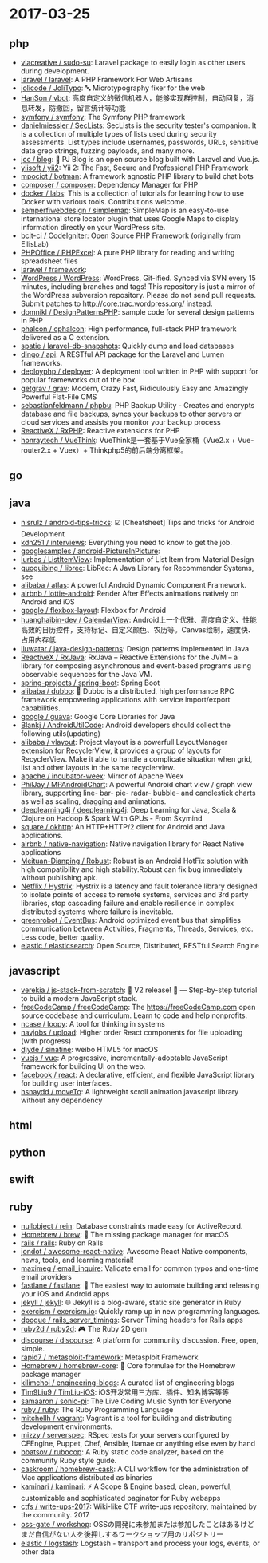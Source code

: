 # 2017-03-25
## php 
* [viacreative /  sudo-su](https://github.com//viacreative/sudo-su): Laravel package to easily login as other users during development. 
* [laravel /  laravel](https://github.com//laravel/laravel): A PHP Framework For Web Artisans 
* [jolicode /  JoliTypo](https://github.com//jolicode/JoliTypo): 🔤 Microtypography fixer for the web 
* [HanSon /  vbot](https://github.com//HanSon/vbot): 高度自定义的微信机器人，能够实现群控制，自动回复，消息转发，防撤回，留言统计等功能 
* [symfony /  symfony](https://github.com//symfony/symfony): The Symfony PHP framework 
* [danielmiessler /  SecLists](https://github.com//danielmiessler/SecLists): SecLists is the security tester's companion. It is a collection of multiple types of lists used during security assessments. List types include usernames, passwords, URLs, sensitive data grep strings, fuzzing payloads, and many more. 
* [jcc /  blog](https://github.com//jcc/blog): 🐽 PJ Blog is an open source blog built with Laravel and Vue.js. 
* [yiisoft /  yii2](https://github.com//yiisoft/yii2): Yii 2: The Fast, Secure and Professional PHP Framework 
* [mpociot /  botman](https://github.com//mpociot/botman): A framework agnostic PHP library to build chat bots 
* [composer /  composer](https://github.com//composer/composer): Dependency Manager for PHP 
* [docker /  labs](https://github.com//docker/labs): This is a collection of tutorials for learning how to use Docker with various tools. Contributions welcome. 
* [semperfiwebdesign /  simplemap](https://github.com//semperfiwebdesign/simplemap): SimpleMap is an easy-to-use international store locator plugin that uses Google Maps to display information directly on your WordPress site. 
* [bcit-ci /  CodeIgniter](https://github.com//bcit-ci/CodeIgniter): Open Source PHP Framework (originally from EllisLab) 
* [PHPOffice /  PHPExcel](https://github.com//PHPOffice/PHPExcel): A pure PHP library for reading and writing spreadsheet files 
* [laravel /  framework](https://github.com//laravel/framework):  
* [WordPress /  WordPress](https://github.com//WordPress/WordPress): WordPress, Git-ified. Synced via SVN every 15 minutes, including branches and tags! This repository is just a mirror of the WordPress subversion repository. Please do not send pull requests. Submit patches to http://core.trac.wordpress.org/ instead. 
* [domnikl /  DesignPatternsPHP](https://github.com//domnikl/DesignPatternsPHP): sample code for several design patterns in PHP 
* [phalcon /  cphalcon](https://github.com//phalcon/cphalcon): High performance, full-stack PHP framework delivered as a C extension. 
* [spatie /  laravel-db-snapshots](https://github.com//spatie/laravel-db-snapshots): Quickly dump and load databases 
* [dingo /  api](https://github.com//dingo/api): A RESTful API package for the Laravel and Lumen frameworks. 
* [deployphp /  deployer](https://github.com//deployphp/deployer): A deployment tool written in PHP with support for popular frameworks out of the box 
* [getgrav /  grav](https://github.com//getgrav/grav): Modern, Crazy Fast, Ridiculously Easy and Amazingly Powerful Flat-File CMS 
* [sebastianfeldmann /  phpbu](https://github.com//sebastianfeldmann/phpbu): PHP Backup Utility - Creates and encrypts database and file backups, syncs your backups to other servers or cloud services and assists you monitor your backup process 
* [ReactiveX /  RxPHP](https://github.com//ReactiveX/RxPHP): Reactive extensions for PHP 
* [honraytech /  VueThink](https://github.com//honraytech/VueThink): VueThink是一套基于Vue全家桶（Vue2.x + Vue-router2.x + Vuex）+ Thinkphp5的前后端分离框架。 

## go 

## java 
* [nisrulz /  android-tips-tricks](https://github.com//nisrulz/android-tips-tricks): ☑️ [Cheatsheet] Tips and tricks for Android Development 
* [kdn251 /  interviews](https://github.com//kdn251/interviews): Everything you need to know to get the job. 
* [googlesamples /  android-PictureInPicture](https://github.com//googlesamples/android-PictureInPicture):  
* [lurbas /  ListItemView](https://github.com//lurbas/ListItemView): Implementation of List Item from Material Design 
* [guoguibing /  librec](https://github.com//guoguibing/librec): LibRec: A Java Library for Recommender Systems, see 
* [alibaba /  atlas](https://github.com//alibaba/atlas): A powerful Android Dynamic Component Framework. 
* [airbnb /  lottie-android](https://github.com//airbnb/lottie-android): Render After Effects animations natively on Android and iOS 
* [google /  flexbox-layout](https://github.com//google/flexbox-layout): Flexbox for Android 
* [huanghaibin-dev /  CalendarView](https://github.com//huanghaibin-dev/CalendarView): Android上一个优雅、高度自定义、性能高效的日历控件，支持标记、自定义颜色、农历等。Canvas绘制，速度快、占用内存低 
* [iluwatar /  java-design-patterns](https://github.com//iluwatar/java-design-patterns): Design patterns implemented in Java 
* [ReactiveX /  RxJava](https://github.com//ReactiveX/RxJava): RxJava – Reactive Extensions for the JVM – a library for composing asynchronous and event-based programs using observable sequences for the Java VM. 
* [spring-projects /  spring-boot](https://github.com//spring-projects/spring-boot): Spring Boot 
* [alibaba /  dubbo](https://github.com//alibaba/dubbo): 📢 Dubbo is a distributed, high performance RPC framework empowering applications with service import/export capabilities. 
* [google /  guava](https://github.com//google/guava): Google Core Libraries for Java 
* [Blankj /  AndroidUtilCode](https://github.com//Blankj/AndroidUtilCode): Android developers should collect the following utils(updating) 
* [alibaba /  vlayout](https://github.com//alibaba/vlayout): Project vlayout is a powerfull LayoutManager extension for RecyclerView, it provides a group of layouts for RecyclerView. Make it able to handle a complicate situation when grid, list and other layouts in the same recyclerview. 
* [apache /  incubator-weex](https://github.com//apache/incubator-weex): Mirror of Apache Weex 
* [PhilJay /  MPAndroidChart](https://github.com//PhilJay/MPAndroidChart): A powerful Android chart view / graph view library, supporting line- bar- pie- radar- bubble- and candlestick charts as well as scaling, dragging and animations. 
* [deeplearning4j /  deeplearning4j](https://github.com//deeplearning4j/deeplearning4j): Deep Learning for Java, Scala &amp; Clojure on Hadoop &amp; Spark With GPUs - From Skymind 
* [square /  okhttp](https://github.com//square/okhttp): An HTTP+HTTP/2 client for Android and Java applications. 
* [airbnb /  native-navigation](https://github.com//airbnb/native-navigation): Native navigation library for React Native applications 
* [Meituan-Dianping /  Robust](https://github.com//Meituan-Dianping/Robust): Robust is an Android HotFix solution with high compatibility and high stability.Robust can fix bug immediately without publishing apk. 
* [Netflix /  Hystrix](https://github.com//Netflix/Hystrix): Hystrix is a latency and fault tolerance library designed to isolate points of access to remote systems, services and 3rd party libraries, stop cascading failure and enable resilience in complex distributed systems where failure is inevitable. 
* [greenrobot /  EventBus](https://github.com//greenrobot/EventBus): Android optimized event bus that simplifies communication between Activities, Fragments, Threads, Services, etc. Less code, better quality. 
* [elastic /  elasticsearch](https://github.com//elastic/elasticsearch): Open Source, Distributed, RESTful Search Engine 

## javascript 
* [verekia /  js-stack-from-scratch](https://github.com//verekia/js-stack-from-scratch): 🎉 V2 release! 🎉 — Step-by-step tutorial to build a modern JavaScript stack. 
* [freeCodeCamp /  freeCodeCamp](https://github.com//freeCodeCamp/freeCodeCamp): The https://freeCodeCamp.com open source codebase and curriculum. Learn to code and help nonprofits. 
* [ncase /  loopy](https://github.com//ncase/loopy): A tool for thinking in systems 
* [navjobs /  upload](https://github.com//navjobs/upload): Higher order React components for file uploading (with progress) 
* [djyde /  sinatine](https://github.com//djyde/sinatine): weibo HTML5 for macOS 
* [vuejs /  vue](https://github.com//vuejs/vue): A progressive, incrementally-adoptable JavaScript framework for building UI on the web. 
* [facebook /  react](https://github.com//facebook/react): A declarative, efficient, and flexible JavaScript library for building user interfaces. 
* [hsnaydd /  moveTo](https://github.com//hsnaydd/moveTo): A lightweight scroll animation javascript library without any dependency 

## html 

## python 

## swift 

## ruby 
* [nullobject /  rein](https://github.com//nullobject/rein): Database constraints made easy for ActiveRecord. 
* [Homebrew /  brew](https://github.com//Homebrew/brew): 🍺 The missing package manager for macOS 
* [rails /  rails](https://github.com//rails/rails): Ruby on Rails 
* [jondot /  awesome-react-native](https://github.com//jondot/awesome-react-native): Awesome React Native components, news, tools, and learning material! 
* [maximeg /  email_inquire](https://github.com//maximeg/email_inquire): Validate email for common typos and one-time email providers 
* [fastlane /  fastlane](https://github.com//fastlane/fastlane): 🚀 The easiest way to automate building and releasing your iOS and Android apps 
* [jekyll /  jekyll](https://github.com//jekyll/jekyll): 🌐 Jekyll is a blog-aware, static site generator in Ruby 
* [exercism /  exercism.io](https://github.com//exercism/exercism.io): Quickly ramp up in new programming languages. 
* [dpogue /  rails_server_timings](https://github.com//dpogue/rails_server_timings): Server Timing headers for Rails apps 
* [ruby2d /  ruby2d](https://github.com//ruby2d/ruby2d): 🎮 The Ruby 2D gem 
* [discourse /  discourse](https://github.com//discourse/discourse): A platform for community discussion. Free, open, simple. 
* [rapid7 /  metasploit-framework](https://github.com//rapid7/metasploit-framework): Metasploit Framework 
* [Homebrew /  homebrew-core](https://github.com//Homebrew/homebrew-core): 🍻 Core formulae for the Homebrew package manager 
* [kilimchoi /  engineering-blogs](https://github.com//kilimchoi/engineering-blogs): A curated list of engineering blogs 
* [Tim9Liu9 /  TimLiu-iOS](https://github.com//Tim9Liu9/TimLiu-iOS): iOS开发常用三方库、插件、知名博客等等 
* [samaaron /  sonic-pi](https://github.com//samaaron/sonic-pi): The Live Coding Music Synth for Everyone 
* [ruby /  ruby](https://github.com//ruby/ruby): The Ruby Programming Language 
* [mitchellh /  vagrant](https://github.com//mitchellh/vagrant): Vagrant is a tool for building and distributing development environments. 
* [mizzy /  serverspec](https://github.com//mizzy/serverspec): RSpec tests for your servers configured by CFEngine, Puppet, Chef, Ansible, Itamae or anything else even by hand 
* [bbatsov /  rubocop](https://github.com//bbatsov/rubocop): A Ruby static code analyzer, based on the community Ruby style guide. 
* [caskroom /  homebrew-cask](https://github.com//caskroom/homebrew-cask): A CLI workflow for the administration of Mac applications distributed as binaries 
* [kaminari /  kaminari](https://github.com//kaminari/kaminari): ⚡ A Scope &amp; Engine based, clean, powerful, customizable and sophisticated paginator for Ruby webapps 
* [ctfs /  write-ups-2017](https://github.com//ctfs/write-ups-2017): Wiki-like CTF write-ups repository, maintained by the community. 2017 
* [oss-gate /  workshop](https://github.com//oss-gate/workshop): OSSの開発に未参加または参加したことはあるけどまだ自信がない人を後押しするワークショップ用のリポジトリー 
* [elastic /  logstash](https://github.com//elastic/logstash): Logstash - transport and process your logs, events, or other data 
